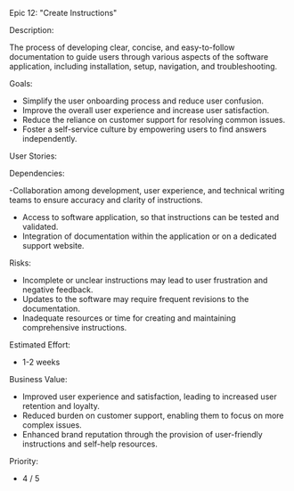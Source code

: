 Epic 12: "Create Instructions"

Description:

The process of developing clear, concise, and easy-to-follow documentation to guide users through various aspects of the software application, including installation, setup, navigation, and troubleshooting.

Goals:

- Simplify the user onboarding process and reduce user confusion.
- Improve the overall user experience and increase user satisfaction.
- Reduce the reliance on customer support for resolving common issues.
- Foster a self-service culture by empowering users to find answers independently.

User Stories:


Dependencies:

-Collaboration among development, user experience, and technical writing teams to ensure accuracy and clarity of instructions.
- Access to software application, so that instructions can be tested and validated.
- Integration of documentation within the application or on a dedicated support website.

Risks:

- Incomplete or unclear instructions may lead to user frustration and negative feedback.
- Updates to the software may require frequent revisions to the documentation.
- Inadequate resources or time for creating and maintaining comprehensive instructions.

Estimated Effort:

- 1-2 weeks

Business Value:

- Improved user experience and satisfaction, leading to increased user retention and loyalty.
- Reduced burden on customer support, enabling them to focus on more complex issues.
- Enhanced brand reputation through the provision of user-friendly instructions and self-help resources.

Priority:
- 4 / 5

